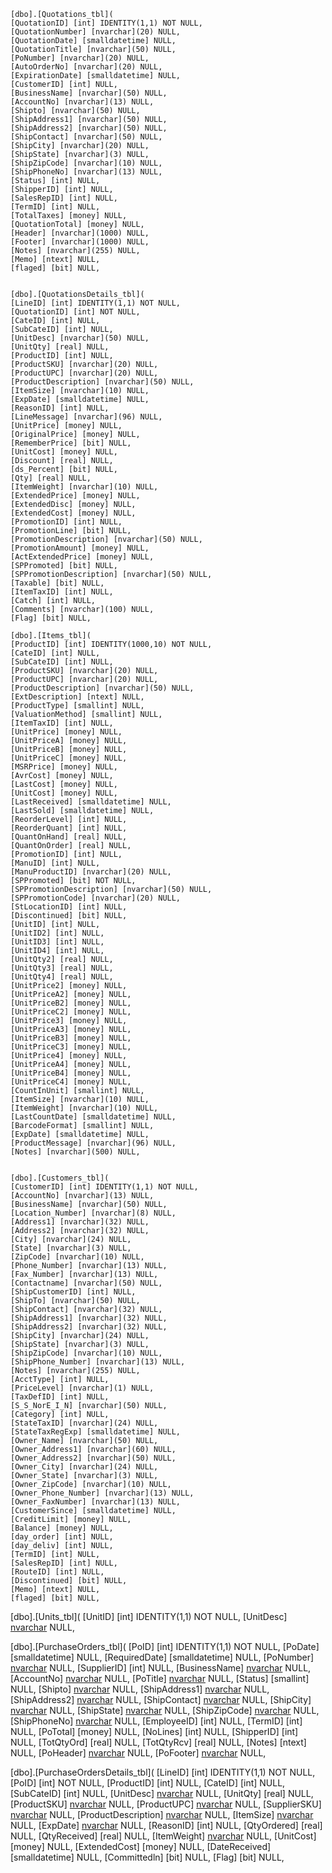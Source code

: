 	[dbo].[Quotations_tbl](
	[QuotationID] [int] IDENTITY(1,1) NOT NULL,
	[QuotationNumber] [nvarchar](20) NULL,
	[QuotationDate] [smalldatetime] NULL,
	[QuotationTitle] [nvarchar](50) NULL,
	[PoNumber] [nvarchar](20) NULL,
	[AutoOrderNo] [nvarchar](20) NULL,
	[ExpirationDate] [smalldatetime] NULL,
	[CustomerID] [int] NULL,
	[BusinessName] [nvarchar](50) NULL,
	[AccountNo] [nvarchar](13) NULL,
	[Shipto] [nvarchar](50) NULL,
	[ShipAddress1] [nvarchar](50) NULL,
	[ShipAddress2] [nvarchar](50) NULL,
	[ShipContact] [nvarchar](50) NULL,
	[ShipCity] [nvarchar](20) NULL,
	[ShipState] [nvarchar](3) NULL,
	[ShipZipCode] [nvarchar](10) NULL,
	[ShipPhoneNo] [nvarchar](13) NULL,
	[Status] [int] NULL,
	[ShipperID] [int] NULL,
	[SalesRepID] [int] NULL,
	[TermID] [int] NULL,
	[TotalTaxes] [money] NULL,
	[QuotationTotal] [money] NULL,
	[Header] [nvarchar](1000) NULL,
	[Footer] [nvarchar](1000) NULL,
	[Notes] [nvarchar](255) NULL,
	[Memo] [ntext] NULL,
	[flaged] [bit] NULL,


	[dbo].[QuotationsDetails_tbl](
	[LineID] [int] IDENTITY(1,1) NOT NULL,
	[QuotationID] [int] NOT NULL,
	[CateID] [int] NULL,
	[SubCateID] [int] NULL,
	[UnitDesc] [nvarchar](50) NULL,
	[UnitQty] [real] NULL,
	[ProductID] [int] NULL,
	[ProductSKU] [nvarchar](20) NULL,
	[ProductUPC] [nvarchar](20) NULL,
	[ProductDescription] [nvarchar](50) NULL,
	[ItemSize] [nvarchar](10) NULL,
	[ExpDate] [smalldatetime] NULL,
	[ReasonID] [int] NULL,
	[LineMessage] [nvarchar](96) NULL,
	[UnitPrice] [money] NULL,
	[OriginalPrice] [money] NULL,
	[RememberPrice] [bit] NULL,
	[UnitCost] [money] NULL,
	[Discount] [real] NULL,
	[ds_Percent] [bit] NULL,
	[Qty] [real] NULL,
	[ItemWeight] [nvarchar](10) NULL,
	[ExtendedPrice] [money] NULL,
	[ExtendedDisc] [money] NULL,
	[ExtendedCost] [money] NULL,
	[PromotionID] [int] NULL,
	[PromotionLine] [bit] NULL,
	[PromotionDescription] [nvarchar](50) NULL,
	[PromotionAmount] [money] NULL,
	[ActExtendedPrice] [money] NULL,
	[SPPromoted] [bit] NULL,
	[SPPromotionDescription] [nvarchar](50) NULL,
	[Taxable] [bit] NULL,
	[ItemTaxID] [int] NULL,
	[Catch] [int] NULL,
	[Comments] [nvarchar](100) NULL,
	[Flag] [bit] NULL,

	[dbo].[Items_tbl](
	[ProductID] [int] IDENTITY(1000,10) NOT NULL,
	[CateID] [int] NULL,
	[SubCateID] [int] NULL,
	[ProductSKU] [nvarchar](20) NULL,
	[ProductUPC] [nvarchar](20) NULL,
	[ProductDescription] [nvarchar](50) NULL,
	[ExtDescription] [ntext] NULL,
	[ProductType] [smallint] NULL,
	[ValuationMethod] [smallint] NULL,
	[ItemTaxID] [int] NULL,
	[UnitPrice] [money] NULL,
	[UnitPriceA] [money] NULL,
	[UnitPriceB] [money] NULL,
	[UnitPriceC] [money] NULL,
	[MSRPrice] [money] NULL,
	[AvrCost] [money] NULL,
	[LastCost] [money] NULL,
	[UnitCost] [money] NULL,
	[LastReceived] [smalldatetime] NULL,
	[LastSold] [smalldatetime] NULL,
	[ReorderLevel] [int] NULL,
	[ReorderQuant] [int] NULL,
	[QuantOnHand] [real] NULL,
	[QuantOnOrder] [real] NULL,
	[PromotionID] [int] NULL,
	[ManuID] [int] NULL,
	[ManuProductID] [nvarchar](20) NULL,
	[SPPromoted] [bit] NOT NULL,
	[SPPromotionDescription] [nvarchar](50) NULL,
	[SPPromotionCode] [nvarchar](20) NULL,
	[StLocationID] [int] NULL,
	[Discontinued] [bit] NULL,
	[UnitID] [int] NULL,
	[UnitID2] [int] NULL,
	[UnitID3] [int] NULL,
	[UnitID4] [int] NULL,
	[UnitQty2] [real] NULL,
	[UnitQty3] [real] NULL,
	[UnitQty4] [real] NULL,
	[UnitPrice2] [money] NULL,
	[UnitPriceA2] [money] NULL,
	[UnitPriceB2] [money] NULL,
	[UnitPriceC2] [money] NULL,
	[UnitPrice3] [money] NULL,
	[UnitPriceA3] [money] NULL,
	[UnitPriceB3] [money] NULL,
	[UnitPriceC3] [money] NULL,
	[UnitPrice4] [money] NULL,
	[UnitPriceA4] [money] NULL,
	[UnitPriceB4] [money] NULL,
	[UnitPriceC4] [money] NULL,
	[CountInUnit] [smallint] NULL,
	[ItemSize] [nvarchar](10) NULL,
	[ItemWeight] [nvarchar](10) NULL,
	[LastCountDate] [smalldatetime] NULL,
	[BarcodeFormat] [smallint] NULL,
	[ExpDate] [smalldatetime] NULL,
	[ProductMessage] [nvarchar](96) NULL,
	[Notes] [nvarchar](500) NULL,


	[dbo].[Customers_tbl](
	[CustomerID] [int] IDENTITY(1,1) NOT NULL,
	[AccountNo] [nvarchar](13) NULL,
	[BusinessName] [nvarchar](50) NULL,
	[Location_Number] [nvarchar](8) NULL,
	[Address1] [nvarchar](32) NULL,
	[Address2] [nvarchar](32) NULL,
	[City] [nvarchar](24) NULL,
	[State] [nvarchar](3) NULL,
	[ZipCode] [nvarchar](10) NULL,
	[Phone_Number] [nvarchar](13) NULL,
	[Fax_Number] [nvarchar](13) NULL,
	[Contactname] [nvarchar](50) NULL,
	[ShipCustomerID] [int] NULL,
	[ShipTo] [nvarchar](50) NULL,
	[ShipContact] [nvarchar](32) NULL,
	[ShipAddress1] [nvarchar](32) NULL,
	[ShipAddress2] [nvarchar](32) NULL,
	[ShipCity] [nvarchar](24) NULL,
	[ShipState] [nvarchar](3) NULL,
	[ShipZipCode] [nvarchar](10) NULL,
	[ShipPhone_Number] [nvarchar](13) NULL,
	[Notes] [nvarchar](255) NULL,
	[AcctType] [int] NULL,
	[PriceLevel] [nvarchar](1) NULL,
	[TaxDefID] [int] NULL,
	[S_S_NorE_I_N] [nvarchar](50) NULL,
	[Category] [int] NULL,
	[StateTaxID] [nvarchar](24) NULL,
	[StateTaxRegExp] [smalldatetime] NULL,
	[Owner_Name] [nvarchar](50) NULL,
	[Owner_Address1] [nvarchar](60) NULL,
	[Owner_Address2] [nvarchar](50) NULL,
	[Owner_City] [nvarchar](24) NULL,
	[Owner_State] [nvarchar](3) NULL,
	[Owner_ZipCode] [nvarchar](10) NULL,
	[Owner_Phone_Number] [nvarchar](13) NULL,
	[Owner_FaxNumber] [nvarchar](13) NULL,
	[CustomerSince] [smalldatetime] NULL,
	[CreditLimit] [money] NULL,
	[Balance] [money] NULL,
	[day_order] [int] NULL,
	[day_deliv] [int] NULL,
	[TermID] [int] NULL,
	[SalesRepID] [int] NULL,
	[RouteID] [int] NULL,
	[Discontinued] [bit] NULL,
	[Memo] [ntext] NULL,
	[flaged] [bit] NULL,


[dbo].[Units_tbl](
	[UnitID] [int] IDENTITY(1,1) NOT NULL,
	[UnitDesc] [nvarchar](50) NULL,


[dbo].[PurchaseOrders_tbl](
	[PoID] [int] IDENTITY(1,1) NOT NULL,
	[PoDate] [smalldatetime] NULL,
	[RequiredDate] [smalldatetime] NULL,
	[PoNumber] [nvarchar](20) NULL,
	[SupplierID] [int] NULL,
	[BusinessName] [nvarchar](50) NULL,
	[AccountNo] [nvarchar](13) NULL,
	[PoTitle] [nvarchar](50) NULL,
	[Status] [smallint] NULL,
	[Shipto] [nvarchar](50) NULL,
	[ShipAddress1] [nvarchar](50) NULL,
	[ShipAddress2] [nvarchar](50) NULL,
	[ShipContact] [nvarchar](50) NULL,
	[ShipCity] [nvarchar](24) NULL,
	[ShipState] [nvarchar](3) NULL,
	[ShipZipCode] [nvarchar](10) NULL,
	[ShipPhoneNo] [nvarchar](13) NULL,
	[EmployeeID] [int] NULL,
	[TermID] [int] NULL,
	[PoTotal] [money] NULL,
	[NoLines] [int] NULL,
	[ShipperID] [int] NULL,
	[TotQtyOrd] [real] NULL,
	[TotQtyRcv] [real] NULL,
	[Notes] [ntext] NULL,
	[PoHeader] [nvarchar](1000) NULL,
	[PoFooter] [nvarchar](1000) NULL,


[dbo].[PurchaseOrdersDetails_tbl](
	[LineID] [int] IDENTITY(1,1) NOT NULL,
	[PoID] [int] NOT NULL,
	[ProductID] [int] NULL,
	[CateID] [int] NULL,
	[SubCateID] [int] NULL,
	[UnitDesc] [nvarchar](50) NULL,
	[UnitQty] [real] NULL,
	[ProductSKU] [nvarchar](20) NULL,
	[ProductUPC] [nvarchar](20) NULL,
	[SupplierSKU] [nvarchar](20) NULL,
	[ProductDescription] [nvarchar](50) NULL,
	[ItemSize] [nvarchar](10) NULL,
	[ExpDate] [nvarchar](20) NULL,
	[ReasonID] [int] NULL,
	[QtyOrdered] [real] NULL,
	[QtyReceived] [real] NULL,
	[ItemWeight] [nvarchar](10) NULL,
	[UnitCost] [money] NULL,
	[ExtendedCost] [money] NULL,
	[DateReceived] [smalldatetime] NULL,
	[Committedln] [bit] NULL,
	[Flag] [bit] NULL,
